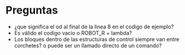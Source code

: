 # Preguntas

+ ¿que significa el od al final de la linea 8 en el codigo de ejemplo?
+ Es válido el codigo vacio o ROBOT_R + lambda?
+ Los bloques dentro de las estructuras de control siempre van entre corchetes? o puede ser un llamado directo de un comando?